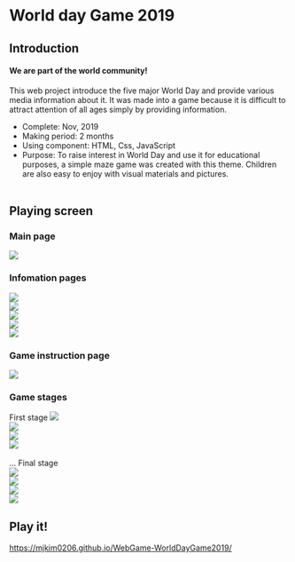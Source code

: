 # World day Game 2019
## Introduction
#### We are part of the world community!
This web project introduce the five major World Day and provide various media information about it. It was made into a game because it is difficult to attract attention of all ages simply by providing information.
* Complete: Nov, 2019
* Making period: 2 months
* Using component: HTML, Css, JavaScript
* Purpose: To raise interest in World Day and use it for educational purposes, a simple maze game was created with this theme. Children are also easy to enjoy with visual materials and pictures.
<br><br>
## Playing screen
### Main page
<img src=https://user-images.githubusercontent.com/53461080/86586485-e97c0080-bfc2-11ea-96ea-2afa063af158.png><br>
### Infomation pages
<img src=https://user-images.githubusercontent.com/53461080/86586488-eb45c400-bfc2-11ea-8a05-82e831e255a9.png><br>
<img src=https://user-images.githubusercontent.com/53461080/86586492-ec76f100-bfc2-11ea-9d5f-d57ea1e9384c.png><br>
<img src=https://user-images.githubusercontent.com/53461080/86586499-ee40b480-bfc2-11ea-842f-31a3078d62e3.png><br>
<img src=https://user-images.githubusercontent.com/53461080/86586506-f00a7800-bfc2-11ea-8fc2-77bb9c7ea5ba.png><br>
<img src=https://user-images.githubusercontent.com/53461080/86586513-f13ba500-bfc2-11ea-9e0e-50e02cc1c444.png><br>
### Game instruction page
<img src=https://user-images.githubusercontent.com/53461080/86586515-f26cd200-bfc2-11ea-8609-9bd8deb360b7.png><br>
### Game stages
First stage
<img src=https://user-images.githubusercontent.com/53461080/86586517-f3056880-bfc2-11ea-81c1-a637357af69f.png><br>
<img src=https://user-images.githubusercontent.com/53461080/86586518-f3056880-bfc2-11ea-8098-67cc1000ae55.png><br>
<img src=https://user-images.githubusercontent.com/53461080/86586519-f39dff00-bfc2-11ea-9f7f-4f9bd755791a.png><br>
<img src=https://user-images.githubusercontent.com/53461080/86586519-f39dff00-bfc2-11ea-9f7f-4f9bd755791a.png>
<br><br>... Final stage <br>
<img src=https://user-images.githubusercontent.com/53461080/86586521-f4cf2c00-bfc2-11ea-8e31-9c477e6092a4.png><br>
<img src=https://user-images.githubusercontent.com/53461080/86586525-f4cf2c00-bfc2-11ea-9460-eeb3f4524577.png><br>
<img src=https://user-images.githubusercontent.com/53461080/86586526-f567c280-bfc2-11ea-938e-01ff53d03c55.png><br>
<img src=https://user-images.githubusercontent.com/53461080/86586527-f6005900-bfc2-11ea-8613-3d60c6b76fe9.png><br>
## Play it!
<https://mjkim0206.github.io/WebGame-WorldDayGame2019/>
